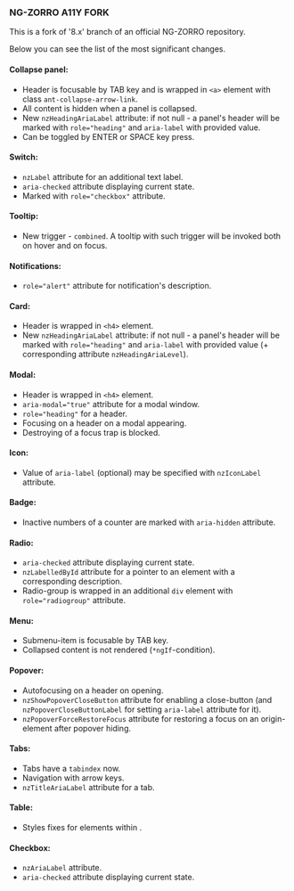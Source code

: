 ### NG-ZORRO A11Y FORK

This is a fork of '8.x' branch of an official NG-ZORRO repository.

Below you can see the list of the most significant changes.

#### Collapse panel:
+ Header is focusable by TAB key and is wrapped in `<a>` element with class `ant-collapse-arrow-link`.
+ All content is hidden when a panel is collapsed.
+ New `nzHeadingAriaLabel` attribute: if not null - a panel's header will be marked with `role="heading"` and `aria-label` with provided value.
+ Can be toggled by ENTER or SPACE key press.

#### Switch:
+ `nzLabel` attribute for an additional text label.
+ `aria-checked` attribute displaying current state.
+ Marked with `role="checkbox"` attribute.

#### Tooltip:
+ New trigger - `combined`. A tooltip with such trigger will be invoked both on hover and on focus.

#### Notifications:
+ `role="alert"` attribute for notification's description.

#### Card:
+ Header is wrapped in `<h4>` element.
+ New `nzHeadingAriaLabel` attribute: if not null - a panel's header will be marked with `role="heading"` and `aria-label` with provided value (+ corresponding attribute `nzHeadingAriaLevel`).

#### Modal:
+ Header is wrapped in `<h4>` element.
+ `aria-modal="true"` attribute for a modal window.
+ `role="heading"` for a header.
+ Focusing on a header on a modal appearing. 
+ Destroying of a focus trap is blocked.

#### Icon:
+ Value of `aria-label` (optional) may be specified with `nzIconLabel` attribute.

#### Badge:
+ Inactive numbers of a counter are marked with `aria-hidden` attribute.

#### Radio:
+ `aria-checked` attribute displaying current state.
+ `nzLabelledById` attribute for a pointer to an element with a corresponding description.
+ Radio-group is wrapped in an additional `div` element with `role="radiogroup"` attribute.

#### Menu:
+ Submenu-item is focusable by TAB key.
+ Collapsed content is not rendered (`*ngIf`-condition).

#### Popover:
+ Autofocusing on a header on opening.
+ `nzShowPopoverCloseButton` attribute for enabling a close-button (and `nzPopoverCloseButtonLabel` for setting `aria-label` attribute for it).
+ `nzPopoverForceRestoreFocus` attribute for restoring a focus on an origin-element after popover hiding.

#### Tabs:
+ Tabs have a `tabindex` now.
+ Navigation with arrow keys.
+ `nzTitleAriaLabel` attribute for a tab.

#### Table:
+ Styles fixes for <th> elements within <tbody>.

#### Checkbox:
+ `nzAriaLabel` attribute.
+ `aria-checked` attribute displaying current state.
